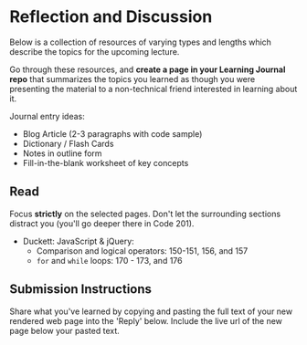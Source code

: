 # Reflection and Discussion

Below is a collection of resources of varying types and lengths which describe the topics for the upcoming lecture.  

Go through these resources, and **create a page in your Learning Journal repo** that summarizes the topics you learned as though you were presenting the material to a non-technical friend interested in learning about it.

Journal entry ideas:

* Blog Article (2-3 paragraphs with code sample)
* Dictionary / Flash Cards
* Notes in outline form
* Fill-in-the-blank worksheet of key concepts

## Read

Focus **strictly** on the selected pages. Don't let the surrounding sections distract you (you'll go deeper there in Code 201). 

- Duckett: JavaScript & jQuery:
  - Comparison and logical operators: 150-151, 156, and 157
  - `for` and `while` loops:  170 - 173, and 176

## Submission Instructions

Share what you've learned by copying and pasting the full text of your new rendered web page into the 'Reply' below. Include the live url of the new page below your pasted text.
